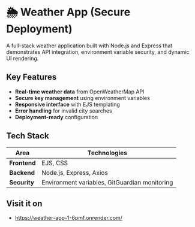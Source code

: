 # 🌦️ Weather App (Secure Deployment)

A full-stack weather application built with Node.js and Express that demonstrates API integration, environment variable security, and dynamic UI rendering.

## Key Features
- **Real-time weather data** from OpenWeatherMap API
- **Secure key management** using environment variables
- **Responsive interface** with EJS templating
- **Error handling** for invalid city searches
- **Deployment-ready** configuration

## Tech Stack
| Area        | Technologies |
|-------------|--------------|
| **Frontend**| EJS, CSS     |
| **Backend** | Node.js, Express, Axios |
| **Security**| Environment variables, GitGuardian monitoring |

## Visit it on 
 - https://weather-app-1-6pmf.onrender.com/

